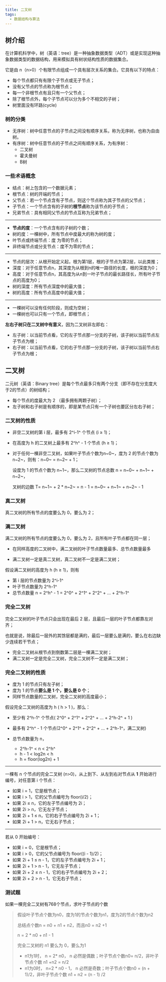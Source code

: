 ```yaml
---
title: 二叉树
tags:
  - 数据结构与算法
---
```


## 树介绍

在计算机科学中，树（英语：tree）是一种抽象数据类型（ADT）或是实现这种抽象数据类型的数据结构，用来模拟具有树状结构性质的数据集合。

它是由 n（n>0）个有限节点组成一个具有层次关系的集合。它具有以下的特点：

- 每个节点都只有有限个子节点或无子节点；
- 没有父节点的节点称为根节点；
- 每一个非根节点有且只有一个父节点；
- 除了根节点外，每个子节点可以分为多个不相交的子树；
- 树里面没有环路(cycle)

### 树的分类

+ 无序树：树中任意节点的子节点之间没有顺序关系，称为无序树，也称为自由树。
+ 有序树：树中任意节点的子节点之间有顺序关系，为有序树：
  + 二叉树
  + 霍夫曼树
  + B树

### 一些术语概念

+ 结点：树上包含的一个数据元素；
+ 根节点：树的开端的节点；
+ 父节点：若一个节点含有子节点，则这个节点称为其子节点的父节点；
+ 子节点：一个节点含有的子树的**根节点**称为该节点的子节点；
+ 兄弟节点：具有相同父节点的节点互称为兄弟节点；

---

+ **节点的度**：一个节点含有的子树的个数；
+ 树的度：一棵树中，所有节点中度最大的称为树的度；
+ 叶节点或终端节点：度  为零的节点；
+ 非终端节点或分支节点：度不为零的节点；

---

+ 节点的层次：从根开始定义起，根为第1层，根的子节点为第2层，以此类推；
+ 深度：对于任意节点n，其深度为从根到n的唯一路径的长度，根的深度为0；
+ 高度：对于任意节点n，其高度为从n到一叶子节点的最长路径长，所有叶子节点的高度为0；
+ 树的深度：所有节点深度中的最大值；
+ 树的高度：所有节点高度中的最大值；

---

+ 一棵树可以没有任何阶段，则成为空树；
+ 一棵树也可以只有一个节点，即根节点；

**左右子树只在二叉树中有意义**，因为二叉树非左即右：

+ 左子树：以当前节点看，它的左子节点那一分支的子树，该子树以当前节点左子节点为根；
+ 右子树：以当前节点看，它的右子节点那一分支的子树，该子树以当前节点右子节点为根；

## 二叉树

二元树（英语：Binary tree）是每个节点最多只有两个分支（即不存在分支度大于2的节点）的树结构；

+ 每个节点的度最大为 2 （最多拥有两颗子树）；
+ 左子树和右子树是有顺序的，即是某节点只有一个子树也要区分左右子树；

### 二叉树的性质

+ 非空二叉树的第 i 层，最多有 2^i-1^ 个节点 (i ≥ 1)；

+ 在高度为 h 的二叉树上最多有 2^h^ - 1 个节点 (h ≥ 1)；

+ 对于任何一棵非空二叉树，如果叶子节点个数为n~0~，度为 2 的节点个数为n~2~，则有：n~0~ = n~2~  + 1；

  设度为 1 的节点个数为 n~1~，那么二叉树的节点总数 n = n~0~ + n~1~ + n~2~，

  叉树的边数 T= n~1~ + 2 * n~2~ = n - 1 = n~0~ + n~1~ + n~2~ - 1

### 真二叉树

真二叉树的所有节点的度要么为 0，要么为 2；

### 满二叉树

满二叉树的所有节点的度要么为 0，要么为 2，且所有叶子节点都在同一层；

+ 在同样高度的二叉树中，满二叉树的叶子节点数量最多、总节点数量最多

+ 满二叉树一定是真二叉树，真二叉树不一定是满二叉树；

假设满二叉树的高度为 h (h ≥ 1)，则有

+ 第 i 层的节点数量为 2^i-1^ 
+ 叶子节点数量为 2^h-1^
+ 总节点数量 n = 2^h^ - 1 = 2^0^ + 2^1^ + 2^2^ + ... + 2^h-1^

### 完全二叉树

完全二叉树的叶子节点只会出现在最后 2 层，且最后一层的叶子节点都靠左对齐；

也就是说，除最后一层外的其馀层都是满的，最后一层要么是满的，要么在右边缺少连续若干节点；

+ 完全二叉树从根节点到倒数第二层是一棵满二叉树；
+ 满二叉树一定是完全二叉树，完全二叉树不一定是满二叉树；

### 完全二叉树的性质

+ 度为 1 的节点只有左子树；
+ 度为 1 的节点**要么是 1 个，要么是 0 个**；
+ 同样节点数量的二叉树，完全二叉树的高度最小；

假设完全二叉树的高度为 h ( h > 1 )，那么：

+ 至少有 2^h-1^ 个节点( 2^0^ + 2^1^ + 2^2^ + … + 2^h-2^ + 1 )

+ 最多有 2^h^ - 1 个节点(2^0^ + 2^1^ + 2^2^ + … + 2^h-1^，满二叉树)
+ 总节点数量为 n，
  + 2^h-1^  < n < 2^h^
  + h - 1 < log2n < h
  + h = floor(log2n) + 1

---

一棵有 n 个节点的完全二叉树 (n>0)，从上到下、从左到右对节点从 **1** 开始进行编号，对任意第 i 个节点：

+ 如果 i = 1，它是根节点；
+ 如果 i > 1，它的父节点编号为 floor(i/2)；
+ 如果 2i ≤ n，它的左子节点编号为 2i；
+ 如果 2i > n，它无左子节点；
+ 如果 2i + 1 ≤ n，它的右子节点编号为 2i + 1；
+ 如果 2i + 1 > n，它无右子节点；

---

若从 0 开始编号：

+ 如果 i = 0，它是根节点；
+ 如果 i > 0，它的父节点编号为 floor((i - 1)/2)；
+ 如果 2i + 1 ≤ n - 1，它的左子节点编号为 2i + 1；
+ 如果 2i + 1  > n - 1，它无左子节点；
+ 如果 2i + 2 ≤ n - 1，它的右子节点编号为 2i + 2；
+ 如果 2i + 2 > n - 1，它无右子节点；

### 测试题

如果一棵完全二叉树有768个节点，求叶子节点的个数

> 假设叶子节点个数为n0，度为1的节点个数为n1，度为2的节点个数为n2
>
> 总结点个数n = n0 + n1 + n2，而且n0 = n2 +1
>
> n = 2 * n0 + n1 - 1
>
> 完全二叉树的 n1 要么为 0，要么为1
>
> + n1为1时， n = 2* n0， n 必然是偶数；叶子节点个数n0= n/2，非叶子节点个数 n1 +n2 = n/2
> + n1为0时， n=2 * n0 - 1， n 必然是奇数；叶子节点个数n0 = (n + 1)/2，非叶子节点个数 n1 + n2 = (n - 1) /2
